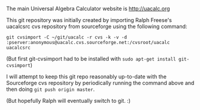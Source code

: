 The main Universal Algebra Calculator website is http://uacalc.org

This git repository was initially created by importing Ralph Freese's uacalcsrc cvs repository from sourceforge using the following command:

    git cvsimport -C ~/git/uacalc -r cvs -k -v -d :pserver:anonymous@uacalc.cvs.sourceforge.net:/cvsroot/uacalc uacalcsrc

(But first git-cvsimport had to be installed with `sudo apt-get install git-cvsimport`)

I will attempt to keep this git repo reasonably up-to-date with the Sourceforge cvs repository by periodically running the command above and then doing `git push origin master`.

(But hopefully Ralph will eventually switch to git. :)

